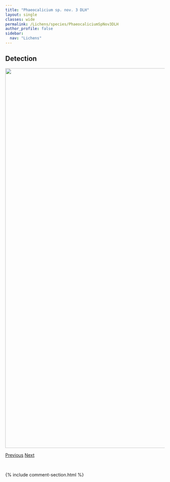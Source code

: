 ```yaml
---
title: "Phaeocalicium sp. nov. 3 DLH"
layout: single
classes: wide
permalink: /Lichens/species/PhaeocaliciumSpNov3DLH
author_profile: false
sidebar:
  nav: "Lichens"
---
```


<h2>Detection</h2>

<a href="https://drive.google.com/uc?export=view&id=1VCCJlKKPBMmrIQMdAC8NsRBke9MrDKn-">
<img src="https://drive.google.com/uc?export=view&id=1VCCJlKKPBMmrIQMdAC8NsRBke9MrDKn-" height = "1200" width = "800">
</a>


<a href="/DevelopmentWebsite/Lichens/species/PhaeocaliciumSpNov2DLH" class="pagination--pager" title="Phaeocalicium sp. nov. 2 DLH">Previous</a> <a href="/DevelopmentWebsite/Lichens/species/PhaeocaliciumSpNov4DLH" class="pagination--pager" title="Phaeocalicium sp. nov. 4 DLH">Next</a>

<p>&nbsp;</p>

{% include comment-section.html %}
